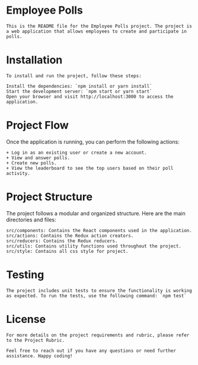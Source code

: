 # Employee Polls
    This is the README file for the Employee Polls project. The project is a web application that allows employees to create and participate in polls.

# Installation
    To install and run the project, follow these steps:

    Install the dependencies: `npm install or yarn install`
    Start the development server: `npm start or yarn start`
    Open your browser and visit http://localhost:3000 to access the application.

# Project Flow
Once the application is running, you can perform the following actions:

    + Log in as an existing user or create a new account.
    + View and answer polls.
    + Create new polls.
    + View the leaderboard to see the top users based on their poll activity.

# Project Structure
The project follows a modular and organized structure. Here are the main directories and files:

    src/components: Contains the React components used in the application.
    src/actions: Contains the Redux action creators.
    src/reducers: Contains the Redux reducers.
    src/utils: Contains utility functions used throughout the project.
    src/style: Contains all css style for project.

# Testing
    The project includes unit tests to ensure the functionality is working as expected. To run the tests, use the following command: `npm test`

# License
    For more details on the project requirements and rubric, please refer to the Project Rubric.

    Feel free to reach out if you have any questions or need further assistance. Happy coding!
